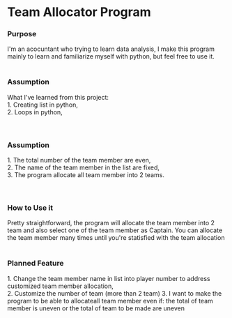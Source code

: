 
<h1>Team Allocator Program</h1>

<h3>Purpose</h3>
I'm an acocuntant who trying to learn data analysis, I make this program mainly to learn and familiarize myself with python, but feel free to use it.
<br/>
<br/>

<h3>Assumption</h3>
What I've learned from this project:<br/>
1. Creating list in python,<br/>
2. Loops in python,<br/>
<br/>
<br/>

<h3>Assumption</h3>
1. The total number of the team member are even,<br/>
2. The name of the team member in the list are fixed,<br/>
3. The program allocate all team member into 2 teams.<br/>
<br/>
<br/>

<h3>How to Use it</h3>
Pretty straightforward, the program will allocate the team member into 2 team and also select one of the team member as Captain. You can allocate the team member many times until you're statisfied with the team allocation
<br/>
<br/>

<h3>Planned Feature</h3>
1. Change the team member name in list into player number to address customized team member allocation,<br/>
2. Customize the number of team (more than 2 team)
3. I want to make the program to be able to allocateall team member even if: the total of team member is uneven or the total of team to be made are uneven 
